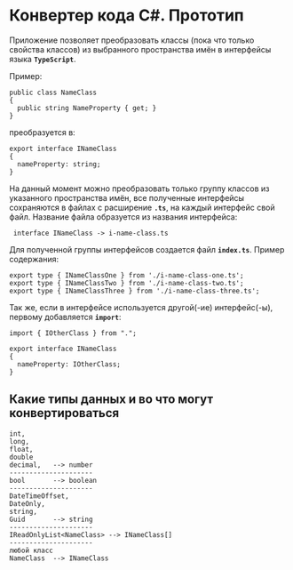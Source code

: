 # Конвертер кода C#. Прототип

Приложение позволяет преобразовать классы (пока что только свойства классов) из выбранного пространства имён в интерфейсы языка **```TypeScript```**.

Пример:
```
public class NameClass
{
  public string NameProperty { get; }
}
```
преобразуется в:
```
export interface INameClass
{
  nameProperty: string;
}
```
На данный момент можно преобразовать только группу классов из указанного пространства имён, все полученные интерфейсы сохраняются в файлах с расширение **```.ts```**, на каждый интерфейс свой файл. Название файла образуется из названия интерфейса: 
```
 interface INameClass -> i-name-class.ts
```
Для полученной группы интерфейсов создается файл **```index.ts```**.
Пример содержания:
```
export type { INameClassOne } from './i-name-class-one.ts';
export type { INameClassTwo } from './i-name-class-two.ts';
export type { INameClassThree } from './i-name-class-three.ts';
```
Так же, если в интерфейсе используется другой(-ие) интерфейс(-ы), первому добавляется **```import```**:
```
import { IOtherClass } from ".";

export interface INameClass
{
  nameProperty: IOtherClass;
}
```

## Какие типы данных и во что могут конвертироваться
```
int,
long,
float,
double
decimal,   --> number
---------------------
bool       --> boolean
---------------------
DateTimeOffset,
DateOnly,
string,
Guid       --> string
---------------------
IReadOnlyList<NameClass> --> INameClass[]
---------------------
любой класс
NameClass  --> INameClass
```
